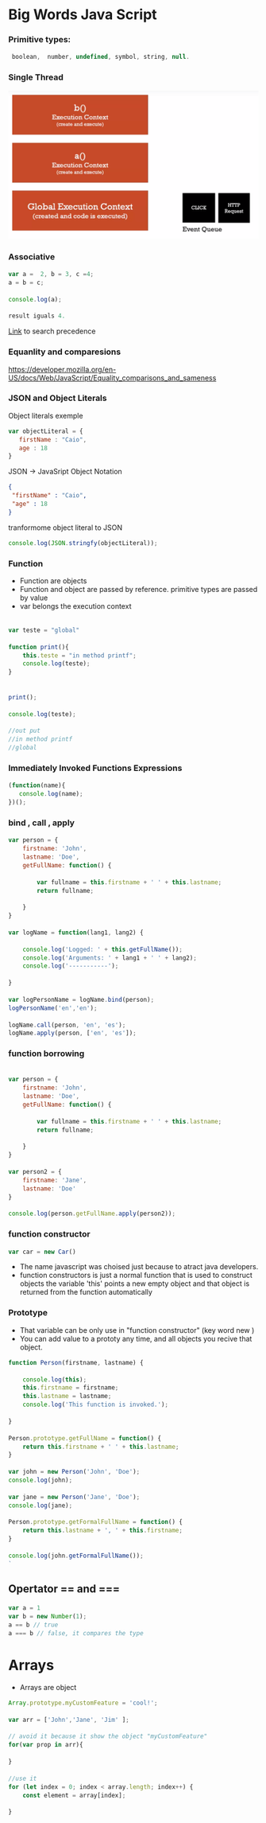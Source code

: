 # Big Words Java Script



### Primitive types: 
``` javascript
 boolean,  number, undefined, symbol, string, null. 
```



### Single Thread 

![alt text](execution_context.png "Logo Title Text 1")


### Associative 

```javascript 
var a =  2, b = 3, c =4;
a = b = c;

console.log(a);

result iguals 4. 
```
[Link](https://developer.mozilla.org/en-US/docs/Web/JavaScript/Reference/Operators/Operator_Precedence) to search precedence

### Equanlity and comparesions

https://developer.mozilla.org/en-US/docs/Web/JavaScript/Equality_comparisons_and_sameness



### JSON and Object Literals 

Object literals exemple
```javascript
var objectLiteral = {
   firstName : "Caio",
   age : 18
}
```
JSON -> JavaSript Object Notation

```json
{
 "firstName" : "Caio",
 "age" : 18
}
```

tranformome object literal to JSON 
```javascript 
console.log(JSON.stringfy(objectLiteral));
````

### Function

- Function are objects
- Function and object are passed by reference. primitive types are passed by value
- var belongs the execution context
```javascript

var teste = "global"

function print(){
    this.teste = "in method printf";
    console.log(teste);
}


print();

console.log(teste);

//out put
//in method printf
//global

```

### Immediately Invoked Functions Expressions 

```javascript
(function(name){
   console.log(name);
})();
```


### bind , call , apply

```javascript
var person = {
    firstname: 'John',
    lastname: 'Doe',
    getFullName: function() {
        
        var fullname = this.firstname + ' ' + this.lastname;
        return fullname;
        
    }
}

var logName = function(lang1, lang2) {

    console.log('Logged: ' + this.getFullName());
    console.log('Arguments: ' + lang1 + ' ' + lang2);
    console.log('-----------');
    
}

var logPersonName = logName.bind(person);
logPersonName('en','en');

logName.call(person, 'en', 'es');
logName.apply(person, ['en', 'es']);

```


### function borrowing

```javascript

var person = {
    firstname: 'John',
    lastname: 'Doe',
    getFullName: function() {
        
        var fullname = this.firstname + ' ' + this.lastname;
        return fullname;
        
    }
}

var person2 = {
    firstname: 'Jane',
    lastname: 'Doe'
}

console.log(person.getFullName.apply(person2));
```


### function constructor 


```javascript
var car = new Car()
```

- The name javascript was choised just because to atract java developers. 
- function constructors is just a normal function that is used to construct objects 
the variable 'this' points a new empty object and that object is returned from the function
automatically


### Prototype

- That variable can be only use in "function constructor" (key word new )
- You can add value to a prototy any time, and all objects you recive that object. 


```javascript
function Person(firstname, lastname) {
 
    console.log(this);
    this.firstname = firstname;
    this.lastname = lastname;
    console.log('This function is invoked.');
    
}

Person.prototype.getFullName = function() {
    return this.firstname + ' ' + this.lastname;   
}

var john = new Person('John', 'Doe');
console.log(john);

var jane = new Person('Jane', 'Doe');
console.log(jane);

Person.prototype.getFormalFullName = function() {
    return this.lastname + ', ' + this.firstname;   
}

console.log(john.getFormalFullName());
`
```
## Opertator == and ===

```javascript
var a = 1
var b = new Number(1);
a == b // true
a === b // false, it compares the type
```

# Arrays 

- Arrays are object 
```javascript
Array.prototype.myCustomFeature = 'cool!';

var arr = ['John','Jane', 'Jim' ];

// avoid it because it show the object "myCustomFeature"
for(var prop in arr){

}

//use it 
for (let index = 0; index < array.length; index++) {
    const element = array[index];
    
}

```
